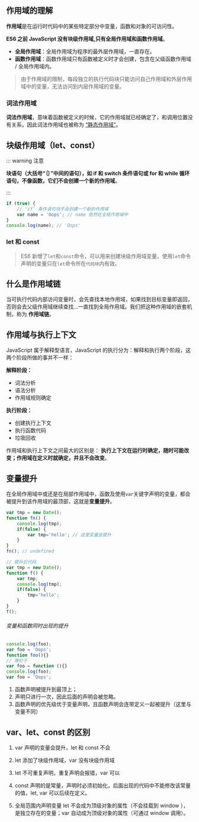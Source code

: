 ## 作用域的理解

**作用域**是在运行时代码中的某些特定部分中变量，函数和对象的可访问性。

**ES6 之前 JavaScript 没有块级作用域,只有全局作用域和函数作用域**。

- **全局作用域**：全局作用域为程序的最外层作用域，一直存在。
- **函数作用域**：函数作用域只有函数被定义时才会创建，包含在父级函数作用域 / 全局作用域内。

> 由于作用域的限制，每段独立的执行代码块只能访问自己作用域和外层作用域中的变量，无法访问到内层作用域的变量。

### 词法作用域

**词法作用域**，意味着函数被定义的时候，它的作用域就已经确定了，和调用位置没有关系，因此词法作用域也被称为 <u>“静态作用域”</u>。

## 块级作用域（let、const）

::: warning 注意

**块语句（大括号“｛｝”中间的语句），如 if 和 switch 条件语句或 for 和 while 循环语句，不像函数，它们不会创建一个新的作用域**。

:::

```js
if (true) {
    // 'if' 条件语句块不会创建一个新的作用域
    var name = 'Oops'; // name 依然在全局作用域中
}
console.log(name); // 'Oops'
```

### let 和 const

> ES6 新增了`let`和`const`命令，可以用来创建块级作用域变量，使用`let`命令声明的变量只在`let`命令所在`代码块`内有效。

## 什么是作用域链

当可执行代码内部访问变量时，会先查找本地作用域，如果找到目标变量即返回，否则会去父级作用域继续查找...一直找到全局作用域。我们把这种作用域的嵌套机制，称为 **作用域链**。



## 作用域与执行上下文

JavaScript 属于解释型语言，JavaScript 的执行分为：解释和执行两个阶段，这两个阶段所做的事并不一样：

**解释阶段：**

- 词法分析
- 语法分析
- 作用域规则确定

**执行阶段：**

- 创建执行上下文
- 执行函数代码
- 垃圾回收

作用域和执行上下文之间最大的区别是： **执行上下文在运行时确定，随时可能改变；作用域在定义时就确定，并且不会改变**。



## 变量提升

在全局作用域中或还是在局部作用域中，函数及使用`var`关键字声明的变量，都会被提升到该作用域的最顶部，这就是**变量提升**。

```js
var tmp = new Date();
function fn() {
    console.log(tmp);
    if(false) {
        var tmp='hello'; // 这里变量会提升
    }
}
fn(); // undefined

// 提升后代码
var tmp = new Date();
function f() {
    var tmp;
    console.log(tmp);
    if(false) {
        tmp='hello';
    }
}
f();
```

###### 变量和函数同时出现的提升

```js
console.log(foo);
var foo = 'Oops';
function foo(){}
// 等价于
var foo = function (){}
console.log(foo);
var foo = 'Oops';
```



1. 函数声明被提升到最顶上；
2. 声明只进行一次，因此后面的声明会被忽略。
3. 函数声明的优先级优于变量声明，且函数声明会连带定义一起被提升（这里与变量不同）

## var、let、const 的区别

1. var 声明的变量会提升，let 和 const 不会

2. let 添加了块级作用域，var 没有块级作用域

3. let 不可重复声明，重复声明会报错，var 可以

4. const 声明的是常量，声明时必须初始化，后面出现的代码中不能修改该常量的值，let, var 可以后续在定义。

5. 全局范围内声明变量  let 不会成为顶级对象的属性（不会挂载到 window ），是独立存在的变量；var 自动成为顶级对象的属性（可通过 window 调用）。

